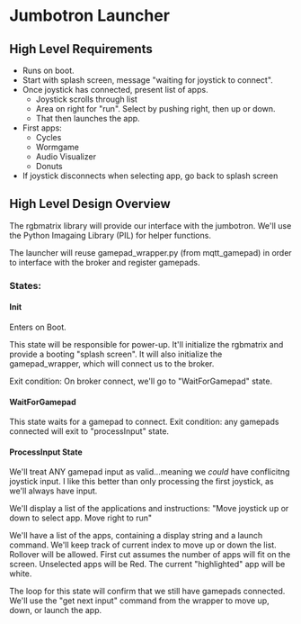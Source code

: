 # Jumbotron Launcher
## High Level Requirements
* Runs on boot.
* Start with splash screen, message "waiting for joystick to connect".
* Once joystick has connected, present list of apps.
  * Joystick scrolls through list
  * Area on right for "run".  Select by pushing right, then up or down.
  * That then launches the app.
* First apps:
  * Cycles
  * Wormgame
  * Audio Visualizer
  * Donuts
* If joystick disconnects when selecting app, go back to splash screen

## High Level Design Overview
The rgbmatrix library will provide our interface with the jumbotron.  We'll use the Python Imagaing Library (PIL) for helper functions.

The launcher will reuse gamepad_wrapper.py (from mqtt_gamepad) in order to interface with the broker and register gamepads.  

### States:
#### Init
Enters on Boot. 

This state will be responsible for power-up.  It'll initialize the rgbmatrix and provide a booting "splash screen".  It will also initialize the gamepad_wrapper, which will connect us to the broker. 

Exit condition:  On broker connect, we'll go to "WaitForGamepad" state.

#### WaitForGamepad
This state waits for a gamepad to connect.
Exit condition:  any gamepads connected will exit to "processInput" state.

#### ProcessInput State
We'll treat ANY gamepad input as valid...meaning we *could* have conflicitng joystick input.  I like this better than only processing the first joystick, as we'll always have input.

We'll display a list of the applications and instructions:
"Move joystick up or down to select app.  Move right to run"

We'll have a list of the apps, containing a display string and a launch command.
We'll keep track of current index to move up or down the list.  Rollover will be allowed.
First cut assumes the number of apps will fit on the screen.
Unselected apps will be Red.
The current "highlighted" app will be white. 

The loop for this state will confirm that we still have gamepads connected.  We'll use the "get next input" command from the wrapper to move up, down, or launch the app.
